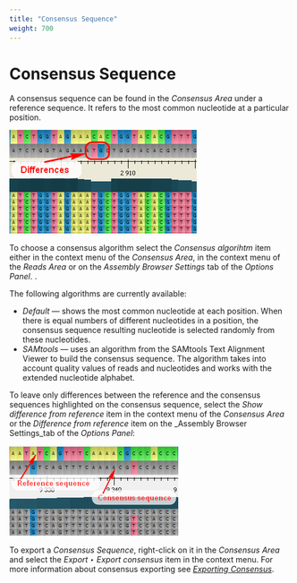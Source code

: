 ```yaml
---
title: "Consensus Sequence"
weight: 700
---
```



# Consensus Sequence

A consensus sequence can be found in the _Consensus Area_ under a reference sequence. It refers to the most common nucleotide at a particular position.


![](/images/65929837/65929838.png)

To choose a consensus algorithm select the _Consensus algorihtm_ item either in the context menu of the _Consensus Area_, in the context menu of the _Reads Area_ or on the _Assembly Browser Settings_ tab of the _Options Panel_. .

The following algorithms are currently available:

*   _Default_ — shows the most common nucleotide at each position. When there is equal numbers of different nucleotides in a position, the consensus sequence resulting nucleotide is selected randomly from these nucleotides.
*   _SAMtools_ — uses an algorithm from the SAMtools Text Alignment Viewer to build the consensus sequence. The algorithm takes into account quality values of reads and nucleotides and works with the extended nucleotide alphabet.

To leave only differences between the reference and the consensus sequences highlighted on the consensus sequence, select the _Show difference from reference_ item in the context menu of the _Consensus Area_ or the _Difference from reference_ item on the _Assembly Browser Settings_tab of the _Options Panel_:


![](/images/65929837/65929839.png)

To export a _Consensus Sequence_, right-click on it in the _Consensus Area_ and select the _Export ‣ Export consensus_ item in the context menu. For more information about consensus exporting see [_Exporting Consensus_](exporting/exporting-consensus).
